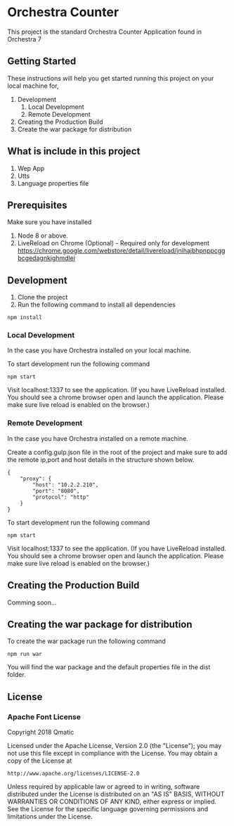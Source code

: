 # Orchestra Counter

This project is the standard Orchestra Counter Application found in Orchestra 7

## Getting Started

These instructions will help you get started running this project on your local machine for,
1. Development
    1. Local Development
    2. Remote Development
2. Creating the Production Build
3. Create the war package for distribution

## What is include in this project

1. Wep App
2. Utts
3. Language properties file

## Prerequisites

Make sure you have installed 
1. Node 8 or above.
2. LiveReload on Chrome (Optional) - Required only for development
    https://chrome.google.com/webstore/detail/livereload/jnihajbhpnppcggbcgedagnkighmdlei

## Development

1. Clone the project
2. Run the following command to install all dependencies

```
npm install
```

### Local Development

In the case you have Orchestra installed on your local machine.

To start development run the following command

```
npm start
```

Visit localhost:1337 to see the application. (If you have LiveReload installed. You should see a chrome browser open and launch the application. Please make sure live reload is enabled on the browser.)

### Remote Development

In the case you have Orchestra installed on a remote machine.

Create a config.gulp.json file in the root of the project and make sure to add the remote ip,port and host details in the structure shown below.

```
{
    "proxy": {
        "host": "10.2.2.210",
        "port": "8080",
        "protocol": "http"
    }
}
```

To start development run the following command

```
npm start
```

Visit localhost:1337 to see the application. (If you have LiveReload installed. You should see a chrome browser open and launch the application. Please make sure live reload is enabled on the browser.)

## Creating the Production Build

Comming soon...

## Creating the war package for distribution

To create the war package run the following command

```
npm run war
```
You will find the war package and the default properties file in the dist folder.

## License

### Apache Font License
Copyright 2018 Qmatic

Licensed under the Apache License, Version 2.0 (the "License");
you may not use this file except in compliance with the License.
You may obtain a copy of the License at

    http://www.apache.org/licenses/LICENSE-2.0

Unless required by applicable law or agreed to in writing, software
distributed under the License is distributed on an "AS IS" BASIS,
WITHOUT WARRANTIES OR CONDITIONS OF ANY KIND, either express or implied.
See the License for the specific language governing permissions and
limitations under the License.
